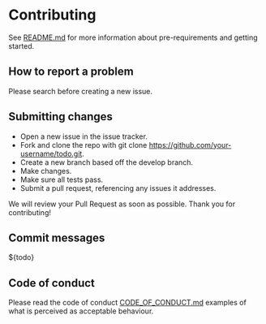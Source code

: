 # Contributing
See [README.md](README.md) for more information about pre-requirements and getting started.

## How to report a problem
Please search before creating a new issue.

## Submitting сhanges
- Open a new issue in the issue tracker.
- Fork and clone the repo with git clone https://github.com/your-username/todo.git.
- Create a new branch based off the develop branch.
- Make changes.
- Make sure all tests pass.
- Submit a pull request, referencing any issues it addresses.

We will review your Pull Request as soon as possible. Thank you for contributing!

## Commit messages
${todo}

## Code of conduct
Please read the code of conduct [CODE_OF_CONDUCT.md](CODE_OF_CONDUCT.md) examples of what is perceived as acceptable behaviour.